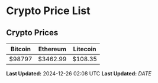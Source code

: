 # Crypto Price List

## Crypto Prices
| Bitcoin | Ethereum | Litecoin |
| ------- | -------- | -------- |
| $98797 | $3462.99 | $108.35 |
**Last Updated:** 2024-12-26 02:08 UTC
**Last Updated:** $DATE$

